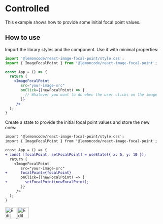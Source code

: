 # Controlled

This example shows how to provide some initial focal point values.

## How to use

Import the library styles and the component. Use it with minimal properties:

```jsx
import '@lemoncode/react-image-focal-point/style.css';
import { ImageFocalPoint } from '@lemoncode/react-image-focal-point';

const App = () => {
  return (
    <ImageFocalPoint
       src="your-image-src"
       onClick={(newFocalPoint) => {
         // Whatever you want to do when the user clicks on the image
       }}
     />
  );
}

```

Create a state to provide the initial focal point values and store the new ones:

```diff
import '@lemoncode/react-image-focal-point/style.css';
import { ImageFocalPoint } from '@lemoncode/react-image-focal-point';

const App = () => {
+ const [focalPoint, setFocalPoint] = useState({ x: 5, y: 10 });
  return (
    <ImageFocalPoint
       src="your-image-src"
+      focalPoint={focalPoint}
       onClick={(newFocalPoint) => {
+        setFocalPoint(newFocalPoint);
       }}
     />
  );
}

```

<a target="_blank" href="https://stackblitz.com/github/Lemoncode/react-image-focal-point/tree/main/examples/controlled">
  <img
    src="https://developer.stackblitz.com/img/open_in_stackblitz.svg"
    alt="Edit on StackBlitz"
    title="Edit on StackBlitz"
    height="36"
  />
</a> <a target="_blank" href="https://codesandbox.io/s/github/Lemoncode/react-image-focal-point/tree/main/examples/controlled">
  <img
    src="https://codesandbox.io/static/img/play-codesandbox.svg"
    alt="Edit on StackBlitz"
    title="Edit on StackBlitz"
    height="36"
    />
  </a>

